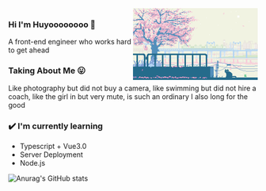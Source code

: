 <!--
**huyoooooooo/huyoooooooo** is a ✨ _special_ ✨ repository because its `README.md` (this file) appears on your GitHub profile.

Here are some ideas to get you started:

- 🔭 I’m currently working on ...
- 🌱 I’m currently learning ...
- 👯 I’m looking to collaborate on ...
- 🤔 I’m looking for help with ...
- 💬 Ask me about ...
- 📫 How to reach me: ...
- 😄 Pronouns: ...
- ⚡ Fun fact: ...
-->

<img align="right" width="50%" alt="Github Image" src="./images/sakura.gif" />
<!-- ![avatar](./images/sakura.gif) -->

### Hi I'm Huyoooooooo :clap:
A front-end engineer who works hard to get ahead

### Taking About Me :stuck_out_tongue:
Like photography but did not buy a camera, like swimming but did not hire a coach, like the girl in but very mute, is such an ordinary I also long for the good

### ✔️ I'm currently learning
- Typescript + Vue3.0
- Server Deployment
- Node.js

![Anurag's GitHub stats](https://github-readme-stats.vercel.app/api?username=huyoooooooo&show_icons=true&theme=tokyonight)

